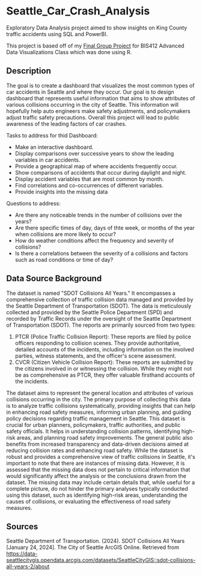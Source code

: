# Seattle_Car_Crash_Analysis

Exploratory Data Analysis project aimed to show insights on King County traffic accidents using SQL and PowerBI.

This project is based off of my [Final Group Project](BIS412_Final_Project\README.md) for BIS412 Advanced Data Visualizations Class which was done using R.

## Description

The goal is to create a dashboard that visualizes the most common types of car accidents in Seattle and where they occur. Our goal is to design dashboard that represents useful information that aims to show attributes of various collisions occurring in the city of Seattle. This information will hopefully help auto engineers make safety adjustments, and policymakers adjust traffic safety precautions. Overall this project will lead to public awareness of the leading factors of car crashes. 

Tasks to address for thid Dashboard:
- Make an interactive dashboard.
- Display comparisons over successive years to show the leading variables in car accidents.
- Provide a geographical map of where accidents frequently occur.
- Show comparisons of accidents that occur during daylight and night.
- Display accident variables that are most common by month.
- Find correlations and co-occurrences of different variables.
- Provide insights into the missing data

Questions to address:

- Are there any noticeable trends in the number of collisions over the years?
- Are there specific times of day, days of thte week, or months of the year when collisions are more likely to occur?
- How do weather conditions affect the frequency and severity of collisions?
- Is there a correlations between the severity of a collisions and factors such as road conditions or time of day?


## Data Source Background

The dataset is named "SDOT Collisions All Years." It encompasses a comprehensive collection of traffic collision data managed and provided by the Seattle Department of Transportation (SDOT). The data is meticulously collected and provided by the Seattle Police Department (SPD) and recorded by Traffic Records under the oversight of the Seattle Department of Transportation (SDOT). The reports are primarily sourced from two types:
1. PTCR (Police Traffic Collision Report): These reports are filed by police officers responding to collision scenes. They provide authoritative, detailed accounts of the incidents, including information on the involved parties, witness statements, and the officer's scene assessment.
2. CVCR (Citizen Vehicle Collision Report): These reports are submitted by the citizens involved in or witnessing the collision. While they might not be as comprehensive as PTCR, they offer valuable firsthand accounts of the incidents.

The dataset aims to represent the general location and attributes of various collisions occurring in the city. The primary purpose of collecting this data is to analyze traffic collisions systematically, providing insights that can help in enhancing road safety measures, informing urban planning, and guiding policy decisions regarding traffic management in Seattle. This dataset is crucial for urban planners, policymakers, traffic authorities, and public safety officials. It helps in understanding collision patterns, identifying high-risk areas, and planning road safety improvements. The general public also benefits from increased transparency and data-driven decisions aimed at reducing collision rates and enhancing road safety. While the dataset is robust and provides a comprehensive view of traffic collisions in Seattle, it's important to note that there are instances of missing data. However, it is assessed that the missing data does not pertain to critical information that would significantly affect the analysis or the conclusions drawn from the dataset. The missing data may include certain details that, while useful for a complete picture, do not hinder the primary analyses typically conducted using this dataset, such as identifying high-risk areas, understanding the causes of collisions, or evaluating the effectiveness of road safety measures.

## Sources
Seattle Department of Transportation. (2024). SDOT Collisions All Years [January 24, 2024]. The City of Seattle ArcGIS Online. Retrieved from https://data-seattlecitygis.opendata.arcgis.com/datasets/SeattleCityGIS::sdot-collisions-all-years-2/about

